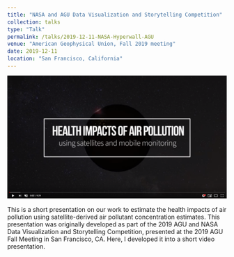 ```yaml
---
title: "NASA and AGU Data Visualization and Storytelling Competition"
collection: talks
type: "Talk"
permalink: /talks/2019-12-11-NASA-Hyperwall-AGU
venue: "American Geophysical Union, Fall 2019 meeting"
date: 2019-12-11
location: "San Francisco, California"
---
```


[<img src='/images/still.PNG'>](https://youtu.be/zSZt83-mi6k)


This is a short presentation on our work to estimate the health impacts of air pollution using satellite-derived air pollutant concentration estimates. This presentation was originally developed as part of the 2019 AGU and NASA Data Visualization and Storytelling Competition, presented at the 2019 AGU Fall Meeting in San Francisco, CA. Here, I developed it into a short video presentation.
